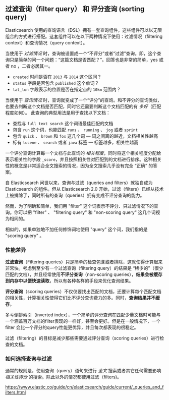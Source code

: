 ## **过滤查询（filter query） 和 评分查询 (sorting query)**



Elasticsearch 使用的查询语言（DSL）拥有一套查询组件，这些组件可以以无限组合的方式进行搭配。这套组件可以在以下两种情况下使用：过滤情况（filtering context）和查询情况（query context）。

当使用于 *过滤情况* 时，查询被设置成一个“不评分”或者“过滤”查询。即，这个查询只是简单的问一个问题：“这篇文档是否匹配？”。回答也是非常的简单，yes 或者 no ，二者必居其一。

- `created` 时间是否在 `2013` 与 `2014` 这个区间？
- `status` 字段是否包含 `published` 这个单词？
- `lat_lon` 字段表示的位置是否在指定点的 `10km` 范围内？

当使用于 *查询情况* 时，查询就变成了一个“评分”的查询。和不评分的查询类似，也要去判断这个文档是否匹配，同时它还需要判断这个文档匹配的有 *多好*（匹配程度如何）。 此查询的典型用法是用于查找以下文档：

- 查找与 `full text search` 这个词语最佳匹配的文档
- 包含 `run` 这个词，也能匹配 `runs` 、 `running` 、 `jog` 或者 `sprint`
- 包含 `quick` 、 `brown` 和 `fox` 这几个词 — 词之间离的越近，文档相关性越高
- 标有 `lucene` 、 `search` 或者 `java` 标签 — 标签越多，相关性越高

一个评分查询计算每一个文档与此查询的 *相关程度*，同时将这个相关程度分配给表示相关性的字段 `_score`，并且按照相关性对匹配到的文档进行排序。这种相关性的概念是非常适合全文搜索的情况，因为全文搜索几乎没有完全 “正确” 的答案。

自 Elasticsearch 问世以来，查询与过滤（queries and filters）就独自成为 Elasticsearch 的组件。但从 Elasticsearch 2.0 开始，过滤（filters）已经从技术上被排除了，同时所有的查询（queries）拥有变成不评分查询的能力。

然而，为了明确和简单，我们用 "filter" 这个词表示不评分、只过滤情况下的查询。你可以把 "filter" 、 "filtering query" 和 "non-scoring query" 这几个词视为相同的。

相似的，如果单独地不加任何修饰词地使用 "query" 这个词，我们指的是 "scoring query" 。

### 性能差异

**过滤查询**（Filtering queries）只是简单的检查包含或者排除，这就使得计算起来非常快。考虑到至少有一个过滤查询（filtering query）的结果是 “稀少的”（很少匹配的文档），并且经常使用**不评分查询**（non-scoring queries），**结果会被缓存到内存中以便快速读取**，所以有各种各样的手段来优化查询结果。



**评分查询**（scoring queries）不仅仅要找出匹配的文档，还要计算每个匹配文档的相关性，计算相关性使得它们比不评分查询费力的多。同时，**查询结果并不缓存**。

多亏倒排索引（inverted index），一个简单的评分查询在匹配少量文档时可能与一个涵盖百万文档的filter表现的一样好，甚至会更好。但是在一般情况下，一个filter 会比一个评分的query性能更优异，并且每次都表现的很稳定。

过滤（filtering）的目标是减少那些需要通过评分查询（scoring queries）进行检查的文档。

### 如何选择查询与过滤

通常的规则是，使用查询（query）语句来进行 *全文* 搜索或者其它任何需要影响 *相关性得分* 的搜索。除此以外的情况都使用过滤（filters)。





https://www.elastic.co/guide/cn/elasticsearch/guide/current/_queries_and_filters.html